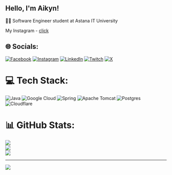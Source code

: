 ## Hello, I'm Aikyn! 

🤷‍♂️ Software Engineer student at Astana IT University <br/>

My Instagram - [click](https://www.instagram.com/mathalama)


## 🌐 Socials:
[![Facebook](https://img.shields.io/badge/Facebook-%231877F2.svg?logo=Facebook&logoColor=white)](https://facebook.com/mathalama) [![Instagram](https://img.shields.io/badge/Instagram-%23E4405F.svg?logo=Instagram&logoColor=white)](https://instagram.com/mathalama) [![LinkedIn](https://img.shields.io/badge/LinkedIn-%230077B5.svg?logo=linkedin&logoColor=white)](https://linkedin.com/in/mathalama) [![Twitch](https://img.shields.io/badge/Twitch-%239146FF.svg?logo=Twitch&logoColor=white)](https://twitch.tv/mathalama) [![X](https://img.shields.io/badge/X-black.svg?logo=X&logoColor=white)](https://x.com/mathalama) 

# 💻 Tech Stack:
![Java](https://img.shields.io/badge/java-%23ED8B00.svg?style=for-the-badge&logo=openjdk&logoColor=white) ![Google Cloud](https://img.shields.io/badge/GoogleCloud-%234285F4.svg?style=for-the-badge&logo=google-cloud&logoColor=white) ![Spring](https://img.shields.io/badge/spring-%236DB33F.svg?style=for-the-badge&logo=spring&logoColor=white) ![Apache Tomcat](https://img.shields.io/badge/apache%20tomcat-%23F8DC75.svg?style=for-the-badge&logo=apache-tomcat&logoColor=black) ![Postgres](https://img.shields.io/badge/postgres-%23316192.svg?style=for-the-badge&logo=postgresql&logoColor=white) ![Cloudflare](https://img.shields.io/badge/Cloudflare-F38020?style=for-the-badge&logo=Cloudflare&logoColor=white)
# 📊 GitHub Stats:
![](https://github-readme-stats.vercel.app/api?username=mathalama&theme=dark&hide_border=false&include_all_commits=true&count_private=true)<br/>
![](https://nirzak-streak-stats.vercel.app/?user=mathalama&theme=dark&hide_border=false)<br/>
![](https://github-readme-stats.vercel.app/api/top-langs/?username=mathalama&theme=dark&hide_border=false&include_all_commits=true&count_private=true&layout=compact)

---
[![](https://visitcount.itsvg.in/api?id=mathalama&icon=0&color=0)](https://visitcount.itsvg.in)

<!-- Proudly created with GPRM ( https://gprm.itsvg.in ) -->
